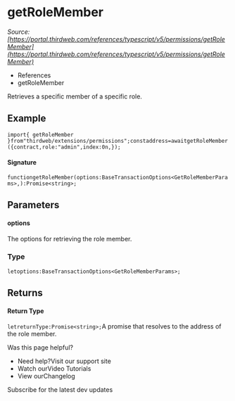 # getRoleMember

*Source: [https://portal.thirdweb.com/references/typescript/v5/permissions/getRoleMember](https://portal.thirdweb.com/references/typescript/v5/permissions/getRoleMember)*

* References
* getRoleMember

Retrieves a specific member of a specific role.

## Example

`import{ getRoleMember }from"thirdweb/extensions/permissions";constaddress=awaitgetRoleMember({contract,role:"admin",index:0n,});`
#### Signature

`functiongetRoleMember(options:BaseTransactionOptions<GetRoleMemberParams>,):Promise<string>;`
## Parameters

#### options

The options for retrieving the role member.

### Type

`letoptions:BaseTransactionOptions<GetRoleMemberParams>;`
## Returns

#### Return Type

`letreturnType:Promise<string>;`A promise that resolves to the address of the role member.

Was this page helpful?

* Need help?Visit our support site
* Watch ourVideo Tutorials
* View ourChangelog

Subscribe for the latest dev updates

